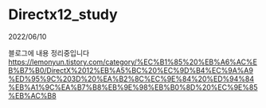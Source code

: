 # Directx12_study
2022/06/10

블로그에 내용 정리중입니다
https://lemonyun.tistory.com/category/%EC%B1%85%20%EB%A6%AC%EB%B7%B0/DirectX%2012%EB%A5%BC%20%EC%9D%B4%EC%9A%A9%ED%95%9C%203D%20%EA%B2%8C%EC%9E%84%20%ED%94%84%EB%A1%9C%EA%B7%B8%EB%9E%98%EB%B0%8D%20%EC%9E%85%EB%AC%B8
